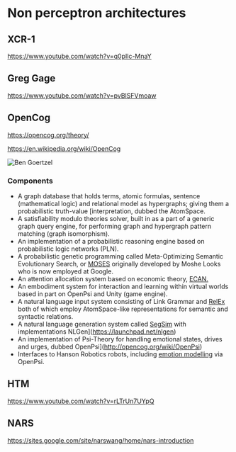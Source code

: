 # Non perceptron architectures

## XCR-1

https://www.youtube.com/watch?v=q0pIlc-MnaY

## Greg Gage

https://www.youtube.com/watch?v=pvBlSFVmoaw

## OpenCog
https://opencog.org/theory/

https://en.wikipedia.org/wiki/OpenCog

![Ben Goertzel](https://opencog.org/wp-content/uploads/2017/10/northlandrobot_cut.jpg)


### Components

* A graph database that holds terms, atomic formulas, sentence (mathematical logic) and relational model as hypergraphs; giving them a probabilistic truth-value [interpretation, dubbed the AtomSpace.
* A satisfiability modulo theories solver, built in as a part of a generic graph query engine, for performing graph and hypergraph pattern matching (graph isomorphism).
* An implementation of a probabilistic reasoning engine based on probabilistic logic networks (PLN).
* A probabilistic genetic programming called Meta-Optimizing Semantic Evolutionary Search, or [MOSES](http://wiki.opencog.org/w/MOSES) originally developed by Moshe Looks who is now employed at Google.
* An attention allocation system based on economic theory, [ECAN.](http://wiki.opencog.org/w/ECAN)
* An embodiment system for interaction and learning within virtual worlds based in part on OpenPsi and Unity (game engine).
* A natural language input system consisting of Link Grammar and [RelEx](http://opencog.org/wiki/RelEx) both of which employ AtomSpace-like representations for semantic and syntactic relations.
* A natural language generation system called [SegSim](http://opencog.org/wiki/SegSim) with implementations NLGen](https://launchpad.net/nlgen)
* An implementation of Psi-Theory for handling emotional states, drives and urges, dubbed OpenPsi](http://opencog.org/wiki/OpenPsi)
* Interfaces to Hanson Robotics robots, including [emotion modelling](http://wiki.hansonrobotics.com/w/Emotion_modeling) via OpenPsi.

## HTM

https://www.youtube.com/watch?v=rLTrUn7UYpQ

## NARS

https://sites.google.com/site/narswang/home/nars-introduction

